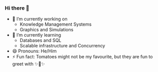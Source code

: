 ### Hi there 👋

- 🔭 I’m currently working on
  * Knowledge Management Systems
  * Graphics and Simulations   
- 🌱 I’m currently learning 
  * Databases and SQL
  * Scalable infrastructure and Concurrency
- 😄 Pronouns: He/Him
- ⚡ Fun fact: Tomatoes might not be my favourite, but they are fun to greet with ✨🍅✨
